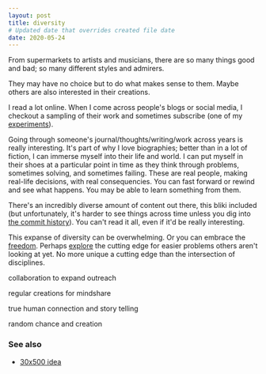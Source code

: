 ```yaml
---
layout: post
title: diversity
# Updated date that overrides created file date
date: 2020-05-24
---
```


From supermarkets to artists and musicians, 
there are so many things good and bad;
so many different styles and admirers.

They may have no choice 
but to do what makes sense to them.
Maybe others are also interested 
in their creations.

I read a lot online. 
When I come across people's blogs
or social media, 
I checkout a sampling of their work
and sometimes subscribe 
(one of my [experiments](/experiment)).

Going through someone's 
journal/thoughts/writing/work
across years is really interesting. 
It's part of why I love biographies;
better than in a lot of fiction,
I can immerse myself into their life
and world. 
I can put myself in their shoes 
at a particular point in time
as they think through problems,
sometimes solving,
and sometimes failing.
These are real people,
making real-life decisions,
with real consequencies. 
You can fast forward
or rewind 
and see what happens. 
You may be able to learn something 
from them. 

There's an incredibly diverse amount of content
out there,
this bliki included 
(but unfortunately,
it's harder to see things across time
unless you dig into [the commit history](https://github.com/dijonkitchen/dijonkitchen.github.io/commits/master)). 
You can't read it all,
even if it'd be really interesting. 

This expanse of diversity 
can be overwhelming. 
Or you can embrace the [freedom](/freedom).
Perhaps [explore](/exploration) the cutting edge 
for easier problems others aren't looking at yet. 
No more unique a cutting edge than 
the intersection of disciplines. 

collaboration to expand outreach

regular creations for mindshare

true human connection and story telling

random chance and creation

### See also

* [30x500 idea](https://30x500.com/academy/)
